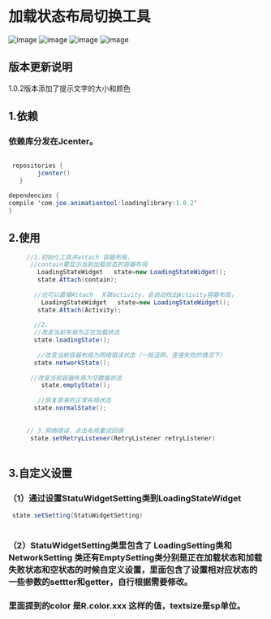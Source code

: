 # 加载状态布局切换工具
![image](https://github.com/joelan/LoadStatuWidget/raw/master/screenshoot/1.png)
![image](https://github.com/joelan/LoadStatuWidget/raw/master/screenshoot/2.png)
![image](https://github.com/joelan/LoadStatuWidget/raw/master/screenshoot/3.png)
![image](https://github.com/joelan/LoadStatuWidget/raw/master/screenshoot/4.png)
##  版本更新说明
1.0.2版本添加了提示文字的大小和颜色

## 1.依赖
### 依赖库分发在Jcenter。
```java

 repositories { 
        jcenter()
   }

dependencies {
compile 'com.joe.animationtool:loadinglibrary:1.0.2'
}
```

## 2.使用

```java
     //1.初始化工具并attach 容器布局，
      //contain要显示当前加载状态的容器布局
        LoadingStateWidget   state=new LoadingStateWidget();
        state.Attach(contain);
        
       //也可以直接Attach  关联activity，会自动找出Activity容器布局，
         LoadingStateWidget   state=new LoadingStateWidget();
        state.Attach(Activity);
        
       //2.
       //改变当前布局为正在加载状态
       state.loadingState();
       
        //改变当前容器布局为网络错误状态（一般没网，连接失败的情况下）
       state.networkState();
       
      //改变当前容器布局为空数据状态
         state.emptyState();
         
        //恢复原来的正常布局状态
       state.normalState();
       
       
     // 3.网络错误，点击布局重试回调
      state.setRetryListener(RetryListener retryListener) 
       

```

## 3.自定义设置
### （1）通过设置StatuWidgetSetting类到LoadingStateWidget
```java
 state.setSetting(StatuWidgetSetting)
 
```
### （2）StatuWidgetSetting类里包含了 LoadingSetting类和NetworkSetting 类还有EmptySetting类分别是正在加载状态和加载失败状态和空状态的时候自定义设置，里面包含了设置相对应状态的一些参数的settter和getter，自行根据需要修改。
###  里面提到的color 是R.color.xxx 这样的值，textsize是sp单位。



